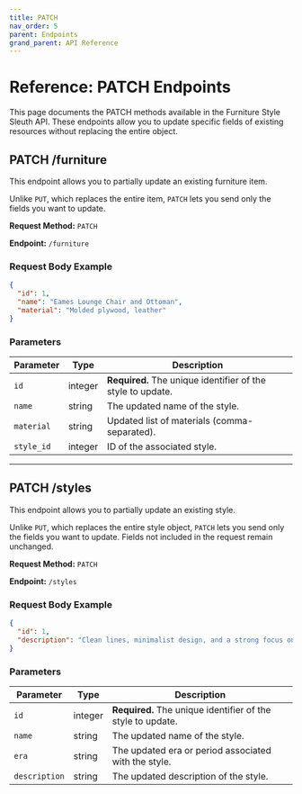 ```yaml
---
title: PATCH
nav_order: 5
parent: Endpoints
grand_parent: API Reference
---
```


# Reference: PATCH Endpoints

This page documents the PATCH methods available in the Furniture Style Sleuth API. These endpoints allow you to update specific fields of existing resources without replacing the entire object.

## PATCH /furniture

This endpoint allows you to partially update an existing furniture item.

Unlike `PUT`, which replaces the entire item, `PATCH` lets you send only the fields you want to update.

**Request Method:** `PATCH`

**Endpoint:** `/furniture`

### Request Body Example

```json
{
  "id": 1,
  "name": "Eames Lounge Chair and Ottoman",
  "material": "Molded plywood, leather"
}
```

### Parameters

| Parameter    | Type     | Description                                                                                         |
|--------------|----------|-----------------------------------------------------------------------------------------------------|
| `id`         | integer  | **Required.** The unique identifier of the style to update.                                         |
| `name`       | string   | The updated name of the style.                                                                      |
| `material`        | string   | Updated list of materials (comma-separated).                                                |
| `style_id`| integer   | ID of the associated style.  |

---

## PATCH /styles

This endpoint allows you to partially update an existing style.

Unlike `PUT`, which replaces the entire style object, `PATCH` lets you send only the fields you want to update. Fields not included in the request remain unchanged.

**Request Method:** `PATCH`

**Endpoint:** `/styles`

### Request Body Example

```json
{
  "id": 1,
  "description": "Clean lines, minimalist design, and a strong focus on functionality, often incorporating organic and geometric forms."
}
```

### Parameters

| Parameter     | Type     | Description                                                                                         |
|---------------|----------|-----------------------------------------------------------------------------------------------------|
| `id`          | integer  | **Required.** The unique identifier of the style to update.                                         |
| `name`        | string   | The updated name of the style.                                                                      |
| `era`         | string   | The updated era or period associated with the style.                                                |
| `description` | string   | The updated description of the style.                                                               |
